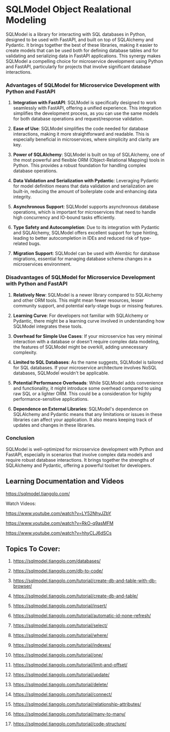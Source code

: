 # SQLModel Object Realational Modeling

SQLModel is a library for interacting with SQL databases in Python, designed to be used with FastAPI, and built on top of SQLAlchemy and Pydantic. It brings together the best of these libraries, making it easier to create models that can be used both for defining database tables and for validating and serializing data in FastAPI applications. This synergy makes SQLModel a compelling choice for microservice development using Python and FastAPI, particularly for projects that involve significant database interactions.

### Advantages of SQLModel for Microservice Development with Python and FastAPI

1. **Integration with FastAPI**: SQLModel is specifically designed to work seamlessly with FastAPI, offering a unified experience. This integration simplifies the development process, as you can use the same models for both database operations and request/response validation.

2. **Ease of Use**: SQLModel simplifies the code needed for database interactions, making it more straightforward and readable. This is especially beneficial in microservices, where simplicity and clarity are key.

3. **Power of SQLAlchemy**: SQLModel is built on top of SQLAlchemy, one of the most powerful and flexible ORM (Object-Relational Mapping) tools in Python. This provides a robust foundation for handling complex database operations.

4. **Data Validation and Serialization with Pydantic**: Leveraging Pydantic for model definition means that data validation and serialization are built-in, reducing the amount of boilerplate code and enhancing data integrity.

5. **Asynchronous Support**: SQLModel supports asynchronous database operations, which is important for microservices that need to handle high concurrency and IO-bound tasks efficiently.

6. **Type Safety and Autocompletion**: Due to its integration with Pydantic and SQLAlchemy, SQLModel offers excellent support for type hinting, leading to better autocompletion in IDEs and reduced risk of type-related bugs.

7. **Migration Support**: SQLModel can be used with Alembic for database migrations, essential for managing database schema changes in a microservices environment.

### Disadvantages of SQLModel for Microservice Development with Python and FastAPI

1. **Relatively New**: SQLModel is a newer library compared to SQLAlchemy and other ORM tools. This might mean fewer resources, lesser community support, and potential early-stage bugs or missing features.

2. **Learning Curve**: For developers not familiar with SQLAlchemy or Pydantic, there might be a learning curve involved in understanding how SQLModel integrates these tools.

3. **Overhead for Simple Use Cases**: If your microservice has very minimal interaction with a database or doesn't require complex data modeling, the features of SQLModel might be overkill, adding unnecessary complexity.

4. **Limited to SQL Databases**: As the name suggests, SQLModel is tailored for SQL databases. If your microservice architecture involves NoSQL databases, SQLModel wouldn't be applicable.

5. **Potential Performance Overheads**: While SQLModel adds convenience and functionality, it might introduce some overhead compared to using raw SQL or a lighter ORM. This could be a consideration for highly performance-sensitive applications.

6. **Dependence on External Libraries**: SQLModel's dependence on SQLAlchemy and Pydantic means that any limitations or issues in these libraries can affect your application. It also means keeping track of updates and changes in these libraries.

### Conclusion

SQLModel is well-optimized for microservice development with Python and FastAPI, especially in scenarios that involve complex data models and require robust database interactions. It brings together the strengths of SQLAlchemy and Pydantic, offering a powerful toolset for developers. 

## Learning Documentation and Videos

https://sqlmodel.tiangolo.com/

Watch Videos:

https://www.youtube.com/watch?v=LY52NhyJZbY

https://www.youtube.com/watch?v=RkO-q9asMFM

https://www.youtube.com/watch?v=hhyCLJ6dSCs

## Topics To Cover:

1. https://sqlmodel.tiangolo.com/databases/

2. https://sqlmodel.tiangolo.com/db-to-code/

3. https://sqlmodel.tiangolo.com/tutorial/create-db-and-table-with-db-browser/

4. https://sqlmodel.tiangolo.com/tutorial/create-db-and-table/

5. https://sqlmodel.tiangolo.com/tutorial/insert/

6. https://sqlmodel.tiangolo.com/tutorial/automatic-id-none-refresh/

7. https://sqlmodel.tiangolo.com/tutorial/select/

8. https://sqlmodel.tiangolo.com/tutorial/where/

9. https://sqlmodel.tiangolo.com/tutorial/indexes/

10. https://sqlmodel.tiangolo.com/tutorial/one/

11. https://sqlmodel.tiangolo.com/tutorial/limit-and-offset/

12. https://sqlmodel.tiangolo.com/tutorial/update/

13. https://sqlmodel.tiangolo.com/tutorial/delete/

14. https://sqlmodel.tiangolo.com/tutorial/connect/

15. https://sqlmodel.tiangolo.com/tutorial/relationship-attributes/

16. https://sqlmodel.tiangolo.com/tutorial/many-to-many/

17. https://sqlmodel.tiangolo.com/tutorial/code-structure/





